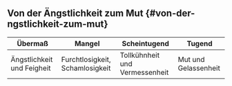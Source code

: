 ## Von der Ängstlichkeit zum Mut {#von-der-ngstlichkeit-zum-mut}

| Übermaß | Mangel | Scheintugend | Tugend |
| --- | --- | --- | --- |
| Ängstlichkeit und Feigheit | Furchtlosigkeit, Schamlosigkeit | Tollkühnheit und Vermessenheit | Mut und Gelassenheit |